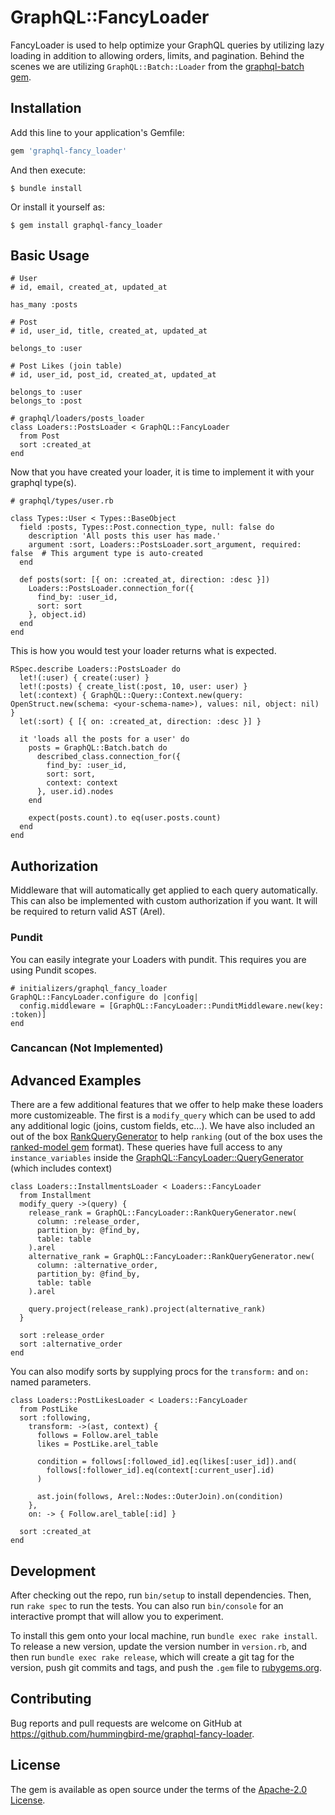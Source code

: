 # GraphQL::FancyLoader

FancyLoader is used to help optimize your GraphQL queries by utilizing lazy loading in addition to allowing orders, limits, and pagination. Behind the scenes we are utilizing `GraphQL::Batch::Loader` from the [graphql-batch gem](https://github.com/Shopify/graphql-batch).

## Installation

Add this line to your application's Gemfile:

```ruby
gem 'graphql-fancy_loader'
```

And then execute:

    $ bundle install

Or install it yourself as:

    $ gem install graphql-fancy_loader

## Basic Usage

```
# User
# id, email, created_at, updated_at

has_many :posts
```

```
# Post
# id, user_id, title, created_at, updated_at

belongs_to :user
```

```
# Post Likes (join table)
# id, user_id, post_id, created_at, updated_at

belongs_to :user
belongs_to :post
```

```
# graphql/loaders/posts_loader
class Loaders::PostsLoader < GraphQL::FancyLoader
  from Post
  sort :created_at
end
```

Now that you have created your loader, it is time to implement it with your graphql type(s).

```
# graphql/types/user.rb

class Types::User < Types::BaseObject
  field :posts, Types::Post.connection_type, null: false do
    description 'All posts this user has made.'
    argument :sort, Loaders::PostsLoader.sort_argument, required: false  # This argument type is auto-created
  end

  def posts(sort: [{ on: :created_at, direction: :desc }])
    Loaders::PostsLoader.connection_for({
      find_by: :user_id,
      sort: sort
    }, object.id)
  end
end
```

This is how you would test your loader returns what is expected.

```
RSpec.describe Loaders::PostsLoader do
  let!(:user) { create(:user) }
  let!(:posts) { create_list(:post, 10, user: user) }
  let(:context) { GraphQL::Query::Context.new(query: OpenStruct.new(schema: <your-schema-name>), values: nil, object: nil) }
  let(:sort) { [{ on: :created_at, direction: :desc }] }

  it 'loads all the posts for a user' do
    posts = GraphQL::Batch.batch do
      described_class.connection_for({
        find_by: :user_id,
        sort: sort,
        context: context
      }, user.id).nodes
    end

    expect(posts.count).to eq(user.posts.count)
  end
end
```

## Authorization

Middleware that will automatically get applied to each query automatically.
This can also be implemented with custom authorization if you want. It will be required to return valid AST (Arel).

### Pundit

You can easily integrate your Loaders with pundit. This requires you are using Pundit scopes.

```
# initializers/graphql_fancy_loader
GraphQL::FancyLoader.configure do |config|
  config.middleware = [GraphQL::FancyLoader::PunditMiddleware.new(key: :token)]
end
```

### Cancancan (Not Implemented)

## Advanced Examples

There are a few additional features that we offer to help make these loaders more customizeable. The first is a `modify_query` which can be used to add any additional logic (joins, custom fields, etc...). We have also included an out of the box [RankQueryGenerator](https://github.com/hummingbird-me/graphql-fancy-loader/blob/main/lib/graphql/fancy_loader/rank_query_generator.rb) to help `ranking` (out of the box uses the [ranked-model gem](https://github.com/brendon/ranked-model) format). These queries have full access to any `instance_variables` inside the [GraphQL::FancyLoader::QueryGenerator](https://github.com/hummingbird-me/graphql-fancy-loader/blob/main/lib/graphql/fancy_loader/query_generator.rb#L4) (which includes context)

```
class Loaders::InstallmentsLoader < Loaders::FancyLoader
  from Installment
  modify_query ->(query) {
    release_rank = GraphQL::FancyLoader::RankQueryGenerator.new(
      column: :release_order,
      partition_by: @find_by,
      table: table
    ).arel
    alternative_rank = GraphQL::FancyLoader::RankQueryGenerator.new(
      column: :alternative_order,
      partition_by: @find_by,
      table: table
    ).arel

    query.project(release_rank).project(alternative_rank)
  }

  sort :release_order
  sort :alternative_order
end

```

You can also modify sorts by supplying procs for the `transform:` and `on:` named parameters.

```
class Loaders::PostLikesLoader < Loaders::FancyLoader
  from PostLike
  sort :following,
    transform: ->(ast, context) {
      follows = Follow.arel_table
      likes = PostLike.arel_table

      condition = follows[:followed_id].eq(likes[:user_id]).and(
        follows[:follower_id].eq(context[:current_user].id)
      )

      ast.join(follows, Arel::Nodes::OuterJoin).on(condition)
    },
    on: -> { Follow.arel_table[:id] }

  sort :created_at
end
```

## Development

After checking out the repo, run `bin/setup` to install dependencies. Then, run `rake spec` to run the tests. You can also run `bin/console` for an interactive prompt that will allow you to experiment.

To install this gem onto your local machine, run `bundle exec rake install`. To release a new version, update the version number in `version.rb`, and then run `bundle exec rake release`, which will create a git tag for the version, push git commits and tags, and push the `.gem` file to [rubygems.org](https://rubygems.org).

## Contributing

Bug reports and pull requests are welcome on GitHub at https://github.com/hummingbird-me/graphql-fancy-loader.

## License

The gem is available as open source under the terms of the [Apache-2.0 License](https://opensource.org/licenses/Apache-2.0).
